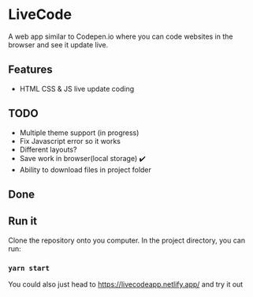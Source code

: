# LiveCode

A web app similar to Codepen.io where you can code websites in the browser and see it update live.

## Features
- HTML CSS & JS live update coding

## TODO
- Multiple theme support (in progress)
- Fix Javascript error so it works
- Different layouts? 
- Save work in browser(local storage) ✔️
- Ability to download files in project folder

## Done

## Run it

Clone the repository onto you computer. In the project directory, you can run:

### `yarn start`

You could also just head to https://livecodeapp.netlify.app/ and try it out



